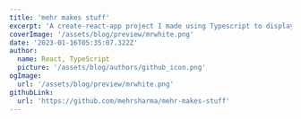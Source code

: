 ```yaml
---
title: 'mehr makes stuff'
excerpt: 'A create-react-app project I made using Typescript to display my art. My main mediums include acrylic, ink, and CSS! (just kidding)'
coverImage: '/assets/blog/preview/mrwhite.png'
date: '2023-01-16T05:35:07.322Z'
author:
  name: React, TypeScript
  picture: '/assets/blog/authors/github_icon.png'
ogImage:
  url: '/assets/blog/preview/mrwhite.png'
githubLink: 
  url: 'https://github.com/mehrsharma/mehr-makes-stuff'
---
```

